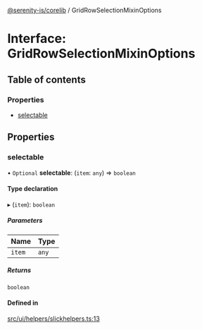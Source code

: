 [@serenity-is/corelib](../README.md) / GridRowSelectionMixinOptions

# Interface: GridRowSelectionMixinOptions

## Table of contents

### Properties

- [selectable](GridRowSelectionMixinOptions.md#selectable)

## Properties

### selectable

• `Optional` **selectable**: (`item`: `any`) => `boolean`

#### Type declaration

▸ (`item`): `boolean`

##### Parameters

| Name | Type |
| :------ | :------ |
| `item` | `any` |

##### Returns

`boolean`

#### Defined in

[src/ui/helpers/slickhelpers.ts:13](https://github.com/serenity-is/serenity/blob/master/packages/corelib/src/ui/helpers/slickhelpers.ts#L13)

